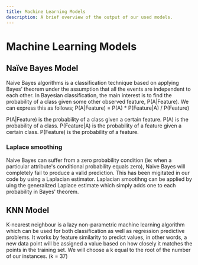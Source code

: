 ```yaml
---
title: Machine Learning Models
description: A brief overview of the output of our used models.
---
```


# Machine Learning Models

## Naïve Bayes Model

Naive Bayes algorithms is a classification technique based on applying Bayes’ theorem under the assumption that all the events are independent to each other. In Bayesian classification, the main interest is to find the probability of a class given some other observed feature, P(A\|Feature). We can express this as follows; P(A\|Feature) = P(A) * P(Feature\|A) / P(Feature)

P(A\|Feature) is the probability of a class given a certain feature. P(A) is the probability of a class. P(Feature\|A) is the probability of a feature given a certain class. P(Feature) is the probability of a feature.

### Laplace smoothing

Naive Bayes can suffer from a zero probability condition (ie: when a particular attribute's conditional probability equals zero), Naive Bayes will completely fail to produce a valid prediction. This has been migitated in our code by using a Laplacian estimator. Laplacian smootihng can be applied by uing the generalized Laplace estimate which simply adds one to each probability in Bayes' theorem. 

## KNN Model

K-nearest neighbour is a lazy non-parametric machine learning algorithm which can be used for both classification as well as regression predictive problems. It works by feature similarity to predict values, in other words, a new data point will be assigned a value based on how closely it matches the points in the training set. We will choose a k equal to the root of the number of our instances. (k = 37)


<!-- ## Observed Advantages of Each Model

- Naive Bayes is a linear classifier while KNN is not so it tends to be faster when applied to big data. In comparison, KNN is usually slower for large amounts of data, because of the calculations required for each new step in the process. 

     - In general, Naive Bayes is highly accurate when applied to big data. Meanwhile as the value of k in KNN increases, the rate of error will decreases until it reaches that of the ideal Bayes (k→∞).  
      -->



